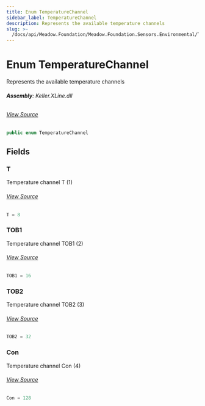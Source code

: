 ```yaml
---
title: Enum TemperatureChannel
sidebar_label: TemperatureChannel
description: Represents the available temperature channels
slug: >-
  /docs/api/Meadow.Foundation/Meadow.Foundation.Sensors.Environmental/TemperatureChannel
---
```

# Enum TemperatureChannel
Represents the available temperature channels

###### **Assembly**: Keller.XLine.dll
###### [View Source](https://github.com/WildernessLabs/Meadow.Foundation.git/blob/develop/Source/Meadow.Foundation.Peripherals/Sensors.Environmental.Keller.XLine/Driver/TemperatureChannel.cs#L6)
```csharp title="Declaration"
public enum TemperatureChannel
```
## Fields
### T
Temperature channel T (1)
###### [View Source](https://github.com/WildernessLabs/Meadow.Foundation.git/blob/develop/Source/Meadow.Foundation.Peripherals/Sensors.Environmental.Keller.XLine/Driver/TemperatureChannel.cs#L11)
```csharp title="Declaration"
T = 8
```
### TOB1
Temperature channel TOB1 (2)
###### [View Source](https://github.com/WildernessLabs/Meadow.Foundation.git/blob/develop/Source/Meadow.Foundation.Peripherals/Sensors.Environmental.Keller.XLine/Driver/TemperatureChannel.cs#L15)
```csharp title="Declaration"
TOB1 = 16
```
### TOB2
Temperature channel TOB2 (3)
###### [View Source](https://github.com/WildernessLabs/Meadow.Foundation.git/blob/develop/Source/Meadow.Foundation.Peripherals/Sensors.Environmental.Keller.XLine/Driver/TemperatureChannel.cs#L19)
```csharp title="Declaration"
TOB2 = 32
```
### Con
Temperature channel Con (4)
###### [View Source](https://github.com/WildernessLabs/Meadow.Foundation.git/blob/develop/Source/Meadow.Foundation.Peripherals/Sensors.Environmental.Keller.XLine/Driver/TemperatureChannel.cs#L23)
```csharp title="Declaration"
Con = 128
```
